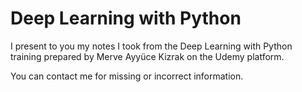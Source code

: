 # Deep Learning with Python


I present to you my notes I took from the Deep Learning with Python training prepared by Merve Ayyüce Kizrak on the Udemy platform.

You can contact me for missing or incorrect information.
